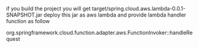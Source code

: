 if you build the project you will get target/spring.cloud.aws.lambda-0.0.1-SNAPSHOT.jar 
deploy this jar as aws lambda and provide lambda handler function as follow

org.springframework.cloud.function.adapter.aws.FunctionInvoker::handleRequest